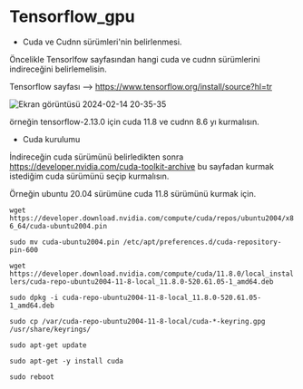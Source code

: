 # Tensorflow_gpu

* Cuda ve Cudnn sürümleri'nin belirlenmesi.

Öncelikle Tensorlfow sayfasından hangi cuda ve cudnn sürümlerini indireceğini belirlemelisin.

Tensorflow sayfası -->  https://www.tensorflow.org/install/source?hl=tr

![Ekran görüntüsü 2024-02-14 20-35-35](https://github.com/koesan/Tensorflow_gpu/assets/96130124/086f5465-71d7-4a9f-bca3-f8630be0cd5b)

örneğin tensorflow-2.13.0 için cuda 11.8 ve cudnn 8.6 yı kurmalısın.

* Cuda kurulumu

İndireceğin cuda sürümünü belirledikten sonra https://developer.nvidia.com/cuda-toolkit-archive bu sayfadan kurmak istediğim cuda sürümünü seçip kurmalısın.

Örneğin ubuntu 20.04 sürümüne cuda 11.8 sürümünü kurmak için.

`
wget https://developer.download.nvidia.com/compute/cuda/repos/ubuntu2004/x86_64/cuda-ubuntu2004.pin
`

`
sudo mv cuda-ubuntu2004.pin /etc/apt/preferences.d/cuda-repository-pin-600
`

`
wget https://developer.download.nvidia.com/compute/cuda/11.8.0/local_installers/cuda-repo-ubuntu2004-11-8-local_11.8.0-520.61.05-1_amd64.deb
`

`
sudo dpkg -i cuda-repo-ubuntu2004-11-8-local_11.8.0-520.61.05-1_amd64.deb
`

`
sudo cp /var/cuda-repo-ubuntu2004-11-8-local/cuda-*-keyring.gpg /usr/share/keyrings/
`

`
sudo apt-get update
`

`
sudo apt-get -y install cuda
`

`
sudo reboot
`

